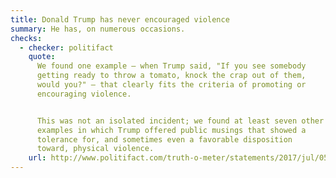 ```yaml
---
title: Donald Trump has never encouraged violence
summary: He has, on numerous occasions.
checks:
  - checker: politifact
    quote:
      We found one example — when Trump said, "If you see somebody
      getting ready to throw a tomato, knock the crap out of them,
      would you?" — that clearly fits the criteria of promoting or
      encouraging violence.


      This was not an isolated incident; we found at least seven other
      examples in which Trump offered public musings that showed a
      tolerance for, and sometimes even a favorable disposition
      toward, physical violence.
    url: http://www.politifact.com/truth-o-meter/statements/2017/jul/05/sarah-huckabee-sanders/has-donald-trump-never-promoted-or-encouraged-viol/
---
```

